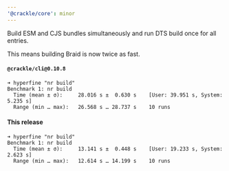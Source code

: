 ```yaml
---
'@crackle/core': minor
---
```


Build ESM and CJS bundles simultaneously and run DTS build once for all entries.

This means building Braid is now twice as fast.

#### `@crackle/cli@0.10.8`

```
➜ hyperfine "nr build"
Benchmark 1: nr build
  Time (mean ± σ):     28.016 s ±  0.630 s    [User: 39.951 s, System: 5.235 s]
  Range (min … max):   26.568 s … 28.737 s    10 runs
```

#### This release

```
➜ hyperfine "nr build"
Benchmark 1: nr build
  Time (mean ± σ):     13.141 s ±  0.448 s    [User: 19.233 s, System: 2.623 s]
  Range (min … max):   12.614 s … 14.199 s    10 runs
```
